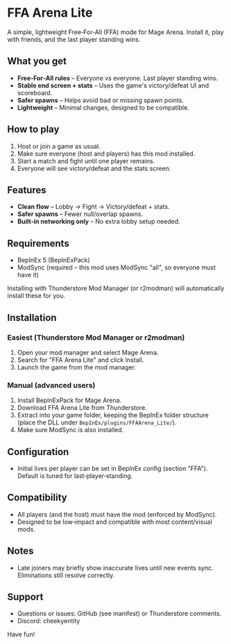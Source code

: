 # FFA Arena Lite

A simple, lightweight Free‑For‑All (FFA) mode for Mage Arena. Install it, play with friends, and the last player standing wins.

## What you get
* **Free‑For‑All rules** – Everyone vs everyone. Last player standing wins.
* **Stable end screen + stats** – Uses the game's victory/defeat UI and scoreboard.
* **Safer spawns** – Helps avoid bad or missing spawn points.
* **Lightweight** – Minimal changes, designed to be compatible.

## How to play
1. Host or join a game as usual.
2. Make sure everyone (host and players) has this mod installed.
3. Start a match and fight until one player remains.
4. Everyone will see victory/defeat and the stats screen.

## Features
* **Clean flow** – Lobby → Fight → Victory/defeat + stats.
* **Safer spawns** – Fewer null/overlap spawns.
* **Built‑in networking only** – No extra lobby setup needed.

## Requirements
* BepInEx 5 (BepInExPack)
* ModSync (required – this mod uses ModSync "all", so everyone must have it)

Installing with Thunderstore Mod Manager (or r2modman) will automatically install these for you.

## Installation
### Easiest (Thunderstore Mod Manager or r2modman)
1. Open your mod manager and select Mage Arena.
2. Search for "FFA Arena Lite" and click Install.
3. Launch the game from the mod manager.

### Manual (advanced users)
1. Install BepInExPack for Mage Arena.
2. Download FFA Arena Lite from Thunderstore.
3. Extract into your game folder, keeping the BepInEx folder structure (place the DLL under `BepInEx/plugins/FFAArena_Lite/`).
4. Make sure ModSync is also installed.

## Configuration
* Initial lives per player can be set in BepInEx config (section "FFA"). Default is tuned for last‑player‑standing.

## Compatibility
* All players (and the host) must have the mod (enforced by ModSync).
* Designed to be low‑impact and compatible with most content/visual mods.

## Notes
* Late joiners may briefly show inaccurate lives until new events sync. Eliminations still resolve correctly.

## Support
* Questions or issues: GitHub (see manifest) or Thunderstore comments.
* Discord: cheekyentity

Have fun!

